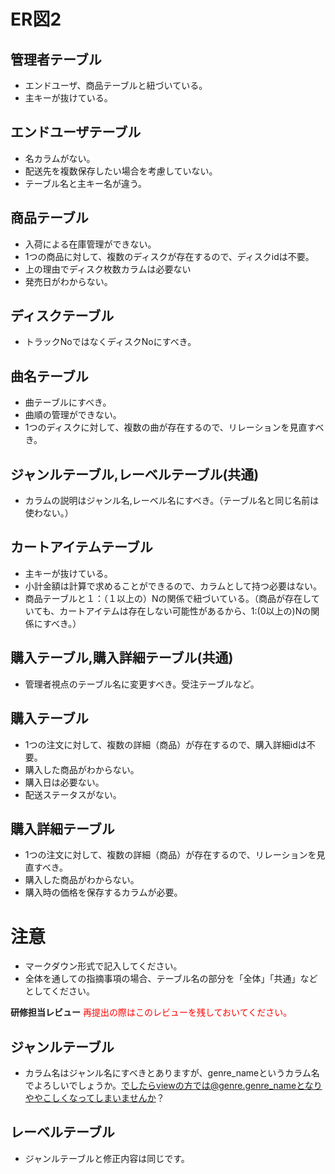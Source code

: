 # ER図2

## 管理者テーブル
- エンドユーザ、商品テーブルと紐づいている。
- 主キーが抜けている。

## エンドユーザテーブル
- 名カラムがない。
- 配送先を複数保存したい場合を考慮していない。 
- テーブル名と主キー名が違う。

## 商品テーブル
- 入荷による在庫管理ができない。
- 1つの商品に対して、複数のディスクが存在するので、ディスクidは不要。
- 上の理由でディスク枚数カラムは必要ない
- 発売日がわからない。

## ディスクテーブル
- トラックNoではなくディスクNoにすべき。

## 曲名テーブル
- 曲テーブルにすべき。
- 曲順の管理ができない。
- 1つのディスクに対して、複数の曲が存在するので、リレーションを見直すべき。

## ジャンルテーブル,レーベルテーブル(共通)
- カラムの説明はジャンル名,レーベル名にすべき。（テーブル名と同じ名前は使わない。）

## カートアイテムテーブル
- 主キーが抜けている。
- 小計金額は計算で求めることができるので、カラムとして持つ必要はない。
- 商品テーブルと１：（１以上の）Nの関係で紐づいている。（商品が存在していても、カートアイテムは存在しない可能性があるから、1:(0以上の)Nの関係にすべき。）

## 購入テーブル,購入詳細テーブル(共通)
- 管理者視点のテーブル名に変更すべき。受注テーブルなど。

## 購入テーブル
- 1つの注文に対して、複数の詳細（商品）が存在するので、購入詳細idは不要。 
- 購入した商品がわからない。 
- 購入日は必要ない。
- 配送ステータスがない。

## 購入詳細テーブル
- 1つの注文に対して、複数の詳細（商品）が存在するので、リレーションを見直すべき。
- 購入した商品がわからない。
- 購入時の価格を保存するカラムが必要。

# 注意
* マークダウン形式で記入してください。
* 全体を通しての指摘事項の場合、テーブル名の部分を「全体」「共通」などとしてください。


**研修担当レビュー**
<font color="Red">再提出の際はこのレビューを残しておいてください。</font>

## ジャンルテーブル
- カラム名はジャンル名にすべきとありますが、genre_nameというカラム名でよろしいでしょうか。でしたらviewの方では@genre.genre_nameとなりややこしくなってしまいませんか？

## レーベルテーブル
- ジャンルテーブルと修正内容は同じです。
